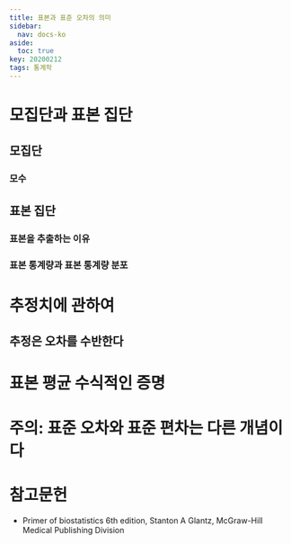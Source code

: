 ```yaml
---
title: 표본과 표준 오차의 의미
sidebar:
  nav: docs-ko
aside:
  toc: true
key: 20200212
tags: 통계학
---
```


# 모집단과 표본 집단

## 모집단

### 모수

## 표본 집단

### 표본을 추출하는 이유

### 표본 통계량과 표본 통계량 분포

# 추정치에 관하여

## 추정은 오차를 수반한다

# 표본 평균 수식적인 증명

# 주의: 표준 오차와 표준 편차는 다른 개념이다


# 참고문헌

* Primer of biostatistics 6th edition, Stanton A Glantz, McGraw-Hill Medical Publishing Division